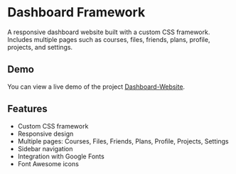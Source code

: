 # Dashboard Framework

A responsive dashboard website built with a custom CSS framework. Includes multiple pages such as courses, files, friends, plans, profile, projects, and settings.

## Demo

You can view a live demo of the project [Dashboard-Website](https://hamzamahrous.github.io/Dashboard-Website/).

## Features

- Custom CSS framework
- Responsive design
- Multiple pages: Courses, Files, Friends, Plans, Profile, Projects, Settings
- Sidebar navigation
- Integration with Google Fonts
- Font Awesome icons

